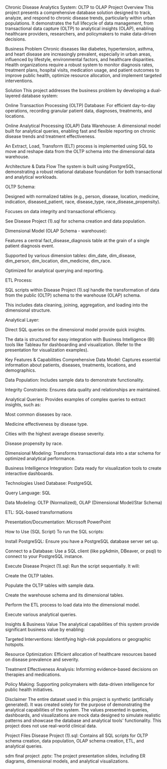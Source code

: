 Chronic Disease Analytics System: OLTP to OLAP
Project Overview
This project presents a comprehensive database solution designed to track, analyze, and respond to chronic disease trends, particularly within urban populations. It demonstrates the full lifecycle of data management, from transactional data capture (OLTP) to analytical insights (OLAP), enabling healthcare providers, researchers, and policymakers to make data-driven decisions.

Business Problem
Chronic diseases like diabetes, hypertension, asthma, and heart disease are increasingly prevalent, especially in urban areas, influenced by lifestyle, environmental factors, and healthcare disparities. Health organizations require a robust system to monitor diagnosis rates, treatment plans, hospital visits, medication usage, and patient outcomes to improve public health, optimize resource allocation, and implement targeted interventions.

Solution
This project addresses the business problem by developing a dual-layered database system:

Online Transaction Processing (OLTP) Database: For efficient day-to-day operations, recording granular patient data, diagnoses, treatments, and locations.

Online Analytical Processing (OLAP) Data Warehouse: A dimensional model built for analytical queries, enabling fast and flexible reporting on chronic disease trends and treatment effectiveness.

An Extract, Load, Transform (ELT) process is implemented using SQL to move and reshape data from the OLTP schema into the dimensional data warehouse.

Architecture & Data Flow
The system is built using PostgreSQL, demonstrating a robust relational database foundation for both transactional and analytical workloads.

OLTP Schema:

Designed with normalized tables (e.g., person, disease, location, medicine, indication, diseased_patient, race, disease_type, race_disease_propensity).

Focuses on data integrity and transactional efficiency.

See Disease Project (1).sql for schema creation and data population.

Dimensional Model (OLAP Schema - warehouse):

Features a central fact_disease_diagnosis table at the grain of a single patient diagnosis event.

Supported by various dimension tables: dim_date, dim_disease, dim_person, dim_location, dim_medicine, dim_race.

Optimized for analytical querying and reporting.

ETL Process:

SQL scripts within Disease Project (1).sql handle the transformation of data from the public (OLTP) schema to the warehouse (OLAP) schema.

This includes data cleaning, joining, aggregation, and loading into the dimensional structure.

Analytical Layer:

Direct SQL queries on the dimensional model provide quick insights.

The data is structured for easy integration with Business Intelligence (BI) tools like Tableau for dashboarding and visualization. (Refer to the presentation for visualization examples).

Key Features & Capabilities
Comprehensive Data Model: Captures essential information about patients, diseases, treatments, locations, and demographics.

Data Population: Includes sample data to demonstrate functionality.

Integrity Constraints: Ensures data quality and relationships are maintained.

Analytical Queries: Provides examples of complex queries to extract insights, such as:

Most common diseases by race.

Medicine effectiveness by disease type.

Cities with the highest average disease severity.

Disease propensity by race.

Dimensional Modeling: Transforms transactional data into a star schema for optimized analytical performance.

Business Intelligence Integration: Data ready for visualization tools to create interactive dashboards.

Technologies Used
Database: PostgreSQL

Query Language: SQL

Data Modeling: OLTP (Normalized), OLAP (Dimensional Model/Star Schema)

ETL: SQL-based transformations

Presentation/Documentation: Microsoft PowerPoint

How to Use (SQL Script)
To run the SQL scripts:

Install PostgreSQL: Ensure you have a PostgreSQL database server set up.

Connect to a Database: Use a SQL client (like pgAdmin, DBeaver, or psql) to connect to your PostgreSQL instance.

Execute Disease Project (1).sql: Run the script sequentially. It will:

Create the OLTP tables.

Populate the OLTP tables with sample data.

Create the warehouse schema and its dimensional tables.

Perform the ETL process to load data into the dimensional model.

Execute various analytical queries.

Insights & Business Value
The analytical capabilities of this system provide significant business value by enabling:

Targeted Interventions: Identifying high-risk populations or geographic hotspots.

Resource Optimization: Efficient allocation of healthcare resources based on disease prevalence and severity.

Treatment Effectiveness Analysis: Informing evidence-based decisions on therapies and medications.

Policy Making: Supporting policymakers with data-driven intelligence for public health initiatives.

Disclaimer
The entire dataset used in this project is synthetic (artificially generated). It was created solely for the purpose of demonstrating the analytical capabilities of the system. The values presented in queries, dashboards, and visualizations are mock data designed to simulate realistic patterns and showcase the database and analytical tools' functionality. This project does not use real-world clinical data.

Project Files
Disease Project (1).sql: Contains all SQL scripts for OLTP schema creation, data population, OLAP schema creation, ETL, and analytical queries.

sdm final project .pptx: The project presentation slides, including ER diagrams, dimensional models, and analytical visualizations.
